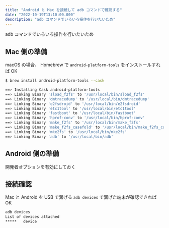 ```yaml
---
title: "Android と Mac を接続して adb コマンドで確認する"
date: "2022-10-19T13:10:00.000"
description: "adb コマンドでいろいろ操作を行いたいため"
---
```


adb コマンドでいろいろ操作を行いたいため


## Mac 側の準備

macOS の場合、 Homebrew で `android-platform-tools` をインストールすれば OK

```sh
$ brew install android-platform-tools --cask

==> Installing Cask android-platform-tools
==> Linking Binary 'sload_f2fs' to '/usr/local/bin/sload_f2fs'
==> Linking Binary 'dmtracedump' to '/usr/local/bin/dmtracedump'
==> Linking Binary 'e2fsdroid' to '/usr/local/bin/e2fsdroid'
==> Linking Binary 'etc1tool' to '/usr/local/bin/etc1tool'
==> Linking Binary 'fastboot' to '/usr/local/bin/fastboot'
==> Linking Binary 'hprof-conv' to '/usr/local/bin/hprof-conv'
==> Linking Binary 'make_f2fs' to '/usr/local/bin/make_f2fs'
==> Linking Binary 'make_f2fs_casefold' to '/usr/local/bin/make_f2fs_casefold'
==> Linking Binary 'mke2fs' to '/usr/local/bin/mke2fs'
==> Linking Binary 'adb' to '/usr/local/bin/adb'
```


## Android 側の準備

開発者オプションを有効にしておく


## 接続確認

Mac と Android を USB で繋げる
`adb devices` で繋げた端末が確認できれば OK

```sh
adb devices
List of devices attached
*****   device
```
